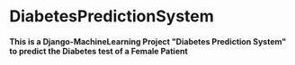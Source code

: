 # DiabetesPredictionSystem
#### This is a Django-MachineLearning Project "Diabetes Prediction System" to predict the Diabetes test of a Female Patient
